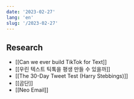 ```yaml
---
date: '2023-02-27'
lang: 'en'
slug: '/2023-02-27'
---
```


## Research

- [[Can we ever build TikTok for Text]]
- [[우린 텍스트 틱톡을 평생 만들 수 있을까]]
- [[The 30-Day Tweet Test (Harry Stebbings)]]
- [[곰단]]
- [[Neo Email]]

